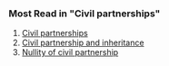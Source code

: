 ###  Most Read in "Civil partnerships"

  1. [ Civil partnerships ](/en/birth-family-relationships/civil-partnerships/civil-partnerships/)
  2. [ Civil partnership and inheritance ](/en/birth-family-relationships/civil-partnerships/civil-partnership-and-inheritance/)
  3. [ Nullity of civil partnership ](/en/birth-family-relationships/civil-partnerships/nullity-of-civil-partnership/)
